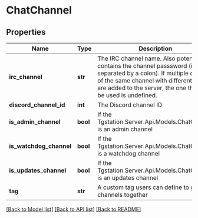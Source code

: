 # ChatChannel

## Properties
Name | Type | Description | Notes
------------ | ------------- | ------------- | -------------
**irc_channel** | **str** | The IRC channel name. Also potentially contains the channel passsword (if separated by a colon). If multiple copies of the same channel with different keys are added to the server, the one that will be used is undefined. | [optional] 
**discord_channel_id** | **int** | The Discord channel ID | [optional] 
**is_admin_channel** | **bool** | If the Tgstation.Server.Api.Models.ChatChannel is an admin channel | [optional] 
**is_watchdog_channel** | **bool** | If the Tgstation.Server.Api.Models.ChatChannel is a watchdog channel | [optional] 
**is_updates_channel** | **bool** | If the Tgstation.Server.Api.Models.ChatChannel is an updates channel | [optional] 
**tag** | **str** | A custom tag users can define to group channels together | [optional] 

[[Back to Model list]](../README.md#documentation-for-models) [[Back to API list]](../README.md#documentation-for-api-endpoints) [[Back to README]](../README.md)

